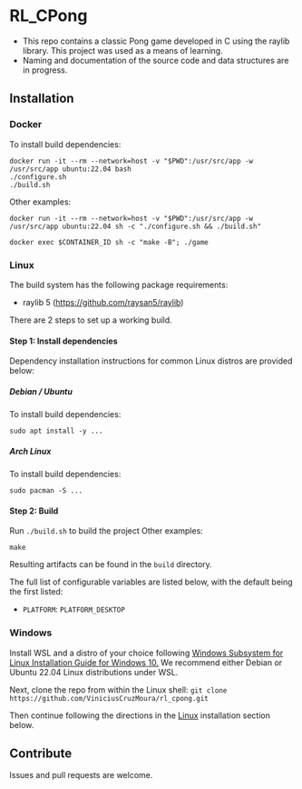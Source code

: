 # RL_CPong

- This repo contains a classic Pong game developed in C using the raylib library. This project was used as a means of learning.
- Naming and documentation of the source code and data structures are in progress.

## Installation

### Docker
To install build dependencies:
```
docker run -it --rm --network=host -v "$PWD":/usr/src/app -w /usr/src/app ubuntu:22.04 bash
./configure.sh
./build.sh
```
Other examples:
```
docker run -it --rm --network=host -v "$PWD":/usr/src/app -w /usr/src/app ubuntu:22.04 sh -c "./configure.sh && ./build.sh"
```
```
docker exec $CONTAINER_ID sh -c "make -B"; ./game
```

### Linux

The build system has the following package requirements:
 * raylib 5 (https://github.com/raysan5/raylib)

There are 2 steps to set up a working build.

#### Step 1: Install dependencies

Dependency installation instructions for common Linux distros are provided below:

##### Debian / Ubuntu
To install build dependencies:
```
sudo apt install -y ...
```

##### Arch Linux
To install build dependencies:
```
sudo pacman -S ...
```

#### Step 2: Build
Run `./build.sh` to build the project
Other examples:
```
make
```

Resulting artifacts can be found in the `build` directory.

The full list of configurable variables are listed below, with the default being the first listed:

* ``PLATFORM``: ``PLATFORM_DESKTOP``

### Windows

Install WSL and a distro of your choice following
[Windows Subsystem for Linux Installation Guide for Windows 10.](https://docs.microsoft.com/en-us/windows/wsl/install-win10)
We recommend either Debian or Ubuntu 22.04 Linux distributions under WSL.

Next, clone the repo from within the Linux shell:
`git clone https://github.com/ViniciusCruzMoura/rl_cpong.git`

Then continue following the directions in the [Linux](#linux) installation section below.

## Contribute

Issues and pull requests are welcome.
